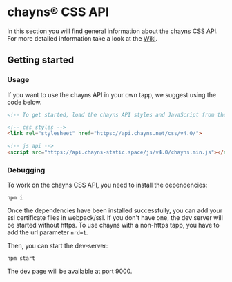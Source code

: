 # chayns® CSS API

In this section you will find general information about the chayns CSS API. For more detailed information take a look at the [Wiki](https://github.com/TobitSoftware/chayns-css/wiki).

## Getting started

### Usage

If you want to use the chayns API in your own tapp, we suggest using the code below.

```HTML
<!-- To get started, load the chayns API styles and JavaScript from the CDN -->

<!-- css styles -->
<link rel="stylesheet" href="https://api.chayns.net/css/v4.0/">

<!-- js api -->
<script src="https://api.chayns-static.space/js/v4.0/chayns.min.js"></script>
```

### Debugging

To work on the chayns CSS API, you need to install the dependencies:

``
npm i
``

Once the dependencies have been installed successfully, you can add your ssl certificate files in webpack/ssl.
If you don't have one, the dev server will be started without https. 
To use chayns with a non-https tapp, you have to add the url parameter `nrd=1`.

Then, you can start the dev-server:

``
npm start
``

The dev page will be available at port 9000.
